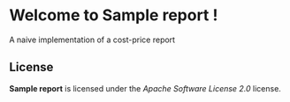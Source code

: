 # Welcome to Sample report !


A naive implementation of a cost-price report



## License

**Sample report** is licensed under the *Apache Software License 2.0* license.
